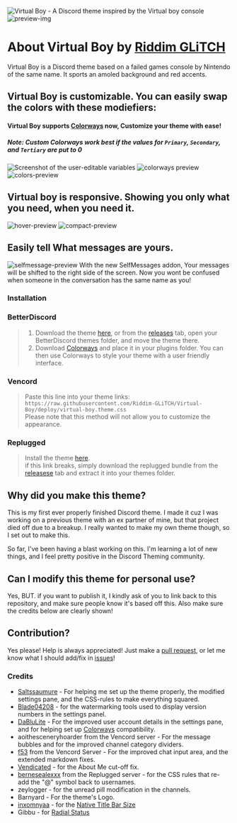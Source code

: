 [banner]:             https://raw.githubusercontent.com/Riddim-GLiTCH/Virtual-Boy/main/src/assets/vbsplash.png
[edit-img]:           https://github.com/Riddim-GLiTCH/Virtual-Boy/assets/87764384/ffff62fe-0427-4e62-be2a-08235e47deba
[colorways-preview]:  https://github.com/Riddim-GLiTCH/Virtual-Boy/assets/87764384/15f94162-a5fe-4182-aed7-f63ca822c8d5
[preview-img]:        https://github.com/Riddim-GLiTCH/Virtual-Boy/assets/87764384/8f8ac869-b777-473d-8268-6424ff423a89
[colors-preview]:     https://github.com/Riddim-GLiTCH/Virtual-Boy/assets/87764384/02c2fc1c-d933-4b50-93f5-7c7e4147db0b
[hover-preview]:      https://github.com/Riddim-GLiTCH/Virtual-Boy/assets/87764384/50d7e2bc-9e96-4550-ab52-1a7d50dee5b1
[compact-preview]:    https://github.com/Riddim-GLiTCH/Virtual-Boy/assets/87764384/56644b57-08d4-48d3-a4d4-5d2a47635488
[selfmessage-preview]:https://github.com/Riddim-GLiTCH/Virtual-Boy/assets/87764384/a021504c-8b6d-419a-9a95-e1b4947a7b8d


[pulls]:    https://github.com/Riddim-GLiTCH/Virtual-Boy/pulls
[issues]:   https://github.com/Riddim-GLiTCH/Virtual-Boy/issues
[colorways]:https://github.com/DaBluLite/DiscordColorways
[releases]: https://github.com/Riddim-GLiTCH/Virtual-Boy/releases/latest
[download]: https://github.com/Riddim-GLiTCH/Virtual-Boy/releases/latest/download/virtual-boy.theme.css
[replugged]:https://replugged.dev/install?identifier=Riddim-GLiTCH/Virtual-Boy&source=github

![Virtual Boy - A Discord theme inspired by the Virtual boy console][banner]
![preview-img][preview-img]

# About Virtual Boy by [Riddim GLiTCH](https://github.com/Riddim-GLiTCH/)
Virtual Boy is a Discord theme based on a failed games console by Nintendo of the same name. It sports an amoled background and red accents. <br>


## Virtual Boy is customizable. You can easily swap the colors with these modiefiers:
#### Virtual Boy supports [Colorways][colorways] now, Customize your theme with ease!
##### Note: Custom Colorways work best if the values for `Primary`, `Secondary`, and `Tertiary` are put to 0

![Screenshot of the user-editable variables][edit-img]
![colorways preview][colorways-preview]
![colors-preview][colors-preview]

## Virtual boy is responsive. Showing you only what you need, when you need it.
![hover-preview][hover-preview]
![compact-preview][compact-preview]


## Easily tell What messages are yours.
![selfmessage-preview][selfmessage-preview]
With the new SelfMessages addon, Your messages will be shifted to the right side of the screen. Now you wont be confused when someone in the conversation has the same name as you!
### Installation

### BetterDiscord
> 1. Download the theme [here][download], or from the [releases][releases] tab, open your BetterDiscord themes folder, and move the theme there.<br>
> 2. Download [Colorways][colorways] and place it in your plugins folder. You can then use Colorways to style your theme with a user friendly interface.

### Vencord
> Paste this line into your theme links: `https://raw.githubusercontent.com/Riddim-GLiTCH/Virtual-Boy/deploy/virtual-boy.theme.css`<br>
> Please note that this method will not allow you to customize the appearance. <br>

### Replugged
> Install the theme [here][replugged]. <br>
> if this link breaks, simply download the replugged bundle from the [releasese][releases] tab and extract it into your themes folder.

## Why did you make this theme?
This is my first ever properly finished Discord theme. I made it cuz I was working on a previous theme with an ex partner of mine, but that project died off due to a breakup. I really wanted to make my own theme though, so I set out to make this.

So far, I've been having a blast working on this. I'm learning a lot of new things, and I feel pretty positive in the Discord Theming community.

## Can I modify this theme for personal use?
Yes, BUT. if you want to publish it, I kindly ask of you to link back to this repository, and make sure people know it's based off this. Also make sure the credits below are clearly shown!

## Contribution?
Yes please! Help is always appreciated! Just make a [pull request][pulls], or let me know what I should add/fix in [issues][issues]!

### Credits
- [Saltssaumure](https://github.com/Saltssaumure) - For helping me set up the theme properly, the modified settings pane, and the CSS-rules to make everything squared.
- [Blade04208](https://github.com/Blade04208) - for the watermarking tools used to display version numbers in the settings panel.
- [DaBluLite](https://github.com/DaBluLite) - For the improved user account details in the settings pane, and for helping set up [Colorways][colorways] compatibility.
- aoithesceneryhoarder from the Vencord server - For the message bubbles and for the improved channel category dividers.
- [f53](https://f53.dev/) from the Vencord Server - For the improved chat input area, and the extended markdown fixes.
- [Vendicated](https://github.com/Vendicated) - for the About Me cut-off fix.
- [bernesealexxx](https://bernesealexxx.carrd.co/) from the Replugged server - for the CSS rules that re-add the "@" symbol back to usernames.
- zeylogger - for the unread pill modification in the channels.
- Barnyard - For the theme's Logo.
- [inxomnyaa](https://github.com/inxomnyaa) - for the [Native Title Bar Size](https://github.com/inxomnyaa/DiscordNativeTitlebarSize)
- Gibbu - for [Radial Status](https://github.com/DiscordStyles/RadialStatus)
